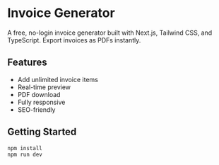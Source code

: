 # Invoice Generator

A free, no-login invoice generator built with Next.js, Tailwind CSS, and TypeScript. Export invoices as PDFs instantly.

## Features

- Add unlimited invoice items
- Real-time preview
- PDF download
- Fully responsive
- SEO-friendly

## Getting Started

```bash
npm install
npm run dev
```